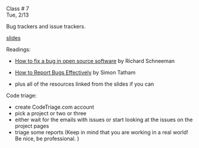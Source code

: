 
<div class="lecture1">

<div class="column_date">

Class # 7 <br> 
Tue, 2/13 

</div>

<div class="column_materials">
<p markdown="block">

Bug trackers and issue trackers. 


[slides](slides/week4/bug_tracker.html)  

</p>
</div>


<div class="column_assign">
<p markdown="block">

Readings:
    
- [How to fix a bug in open source software](https://opensource.com/life/16/8/how-get-bugs-fixed-open-source-software) by Richard Schneeman 


- [How to Report Bugs Effectively](https://www.chiark.greenend.org.uk/~sgtatham/bugs.html) by Simon Tatham 

- plus all of the resources linked from the slides if you can

Code triage: 
- create CodeTriage.com account
- pick a project or two or three
- either wait for the emails with issues or start looking at the issues on the project pages
- triage some reports 
(Keep in mind that you are working in a real world! Be nice, be professional. )



</p>
</div>
    
</div>
